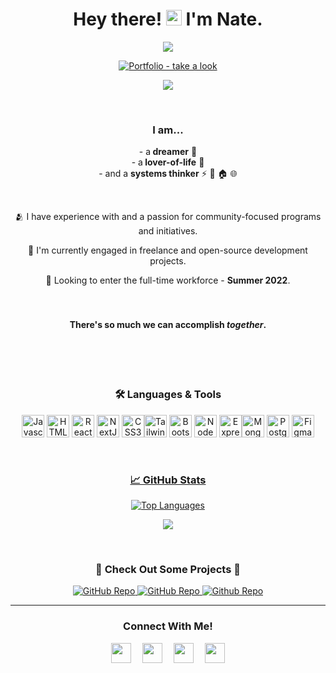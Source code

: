  <h1 align="center"> <b>Hey there! <img src="https://raw.githubusercontent.com/iampavangandhi/iampavangandhi/master/gifs/Hi.gif" width="25px"> I'm Nate.</b> </h1> 

<p align="center">
  <img src="https://readme-typing-svg.herokuapp.com?font=Source+Sans+Pro&color=61dbfb&size=22&duration=6250&center=true&width=450&lines=Software+Engineer++%7C+%F0%9F%93%8DATX" >
</p>



<p align="center">
  <a href="https://www.nathanfolkman.me" target="_blank"><img src="https://img.shields.io/badge/Portfolio_-take_a_look-80BD9E" alt="Portfolio  - take a look"></a>
</p>



<p align="center">
  <img src="https://user-images.githubusercontent.com/98185555/168246849-ba9be9a3-4e35-429b-9403-13eebbdfb156.gif">
</p>

<br>

<h3 align ="center"><strong>I am...</strong> </h3>
    <p align="center">- a<b> dreamer</b> 🌄
    <br>- a<b> lover-of-life</b> 🌱
    <br>- and a <b>systems thinker</b>
⚡
🚏
🏠
🌐</p>


<br> <p align="center">🫂 I have experience with and a passion for community-focused programs and initiatives.</p>

<p align="center">🔭 I'm currently engaged in freelance and open-source development projects.</p>

<p align="center">🚀 Looking to enter the full-time workforce - <b>Summer 2022</b>.</p>


<h4 align="center"><br><br><b>There's <b>so</b> much we can accomplish <em>together</em>.</b> </h4> <br>


<br>
<br>

<h3 align="center"><b>🛠️  Languages & Tools</b> </h3>

<p align="center">
<a href="https://developer.mozilla.org/en-US/docs/Web/JavaScript" target="_blank" rel="noreferrer"><img src="https://raw.githubusercontent.com/danielcranney/readme-generator/main/public/icons/skills/javascript-colored.svg" width="36" height="36" alt="Javascript" /></a>
<a href="https://developer.mozilla.org/en-US/docs/Glossary/HTML5" target="_blank" rel="noreferrer"><img src="https://raw.githubusercontent.com/danielcranney/readme-generator/main/public/icons/skills/html5-colored.svg" width="36" height="36" alt="HTML5" /></a>
<a href="https://reactjs.org/" target="_blank" rel="noreferrer"><img src="https://raw.githubusercontent.com/danielcranney/readme-generator/main/public/icons/skills/react-colored.svg" width="36" height="36" alt="React" /></a> <a href="https://nextjs.org/docs" target="_blank" rel="noreferrer"><img src="https://raw.githubusercontent.com/danielcranney/readme-generator/main/public/icons/skills/nextjs-colored.svg" width="36" height="36" alt="NextJs" /></a>
<a href="https://www.w3.org/TR/CSS/#css" target="_blank" rel="noreferrer"><img src="https://raw.githubusercontent.com/danielcranney/readme-generator/main/public/icons/skills/css3-colored.svg" width="36" height="36" alt="CSS3" /></a><a href="https://tailwindcss.com/" target="_blank" rel="noreferrer"><img src="https://raw.githubusercontent.com/danielcranney/readme-generator/main/public/icons/skills/tailwindcss-colored.svg" width="36" height="36" alt="TailwindCSS" /></a>
<a href="https://getbootstrap.com/" target="_blank" rel="noreferrer"><img src="https://raw.githubusercontent.com/danielcranney/readme-generator/main/public/icons/skills/bootstrap-colored.svg" width="36" height="36" alt="Bootstrap" /></a>
<a href="https://nodejs.org/en/" target="_blank" rel="noreferrer"><img src="https://raw.githubusercontent.com/danielcranney/readme-generator/main/public/icons/skills/nodejs-colored.svg" width="36" height="36" alt="NodeJS" /></a>
<a href="https://expressjs.com/" target="_blank" rel="noreferrer"><img src="https://raw.githubusercontent.com/danielcranney/readme-generator/main/public/icons/skills/express-colored.svg" width="36" height="36" alt="Express" /></a><a href="https://www.mongodb.com/" target="_blank" rel="noreferrer"><img src="https://raw.githubusercontent.com/danielcranney/readme-generator/main/public/icons/skills/mongodb-colored.svg" width="36" height="36" alt="MongoDB" /></a>
<a href="https://www.postgresql.org/" target="_blank" rel="noreferrer"><img src="https://raw.githubusercontent.com/danielcranney/readme-generator/main/public/icons/skills/postgresql-colored.svg" width="36" height="36" alt="PostgreSQL" /></a>
<a href="https://www.figma.com/" target="_blank" rel="noreferrer"><img src="https://raw.githubusercontent.com/danielcranney/readme-generator/main/public/icons/skills/figma-colored.svg" width="36" height="36" alt="Figma" />
</p>

<br>

<h3 align="center"><b>📈 GitHub Stats</b></h3>


<p align="center">
  <a href="https://github.com/nfolkman"><img src="https://github-readme-stats.vercel.app/api/top-langs/?username=nfolkman&&layout=compact&bg_color=000000&text_color=a2aab8&hide_border=true&title_color=61dbfb" alt="Top Languages" /></a>
</p>
<p align="center"><a href="http://www.github.com/nfolkman"><img src="https://github-readme-streak-stats.herokuapp.com/?user=nfolkman&stroke=a2aab8&background=000000&ring=61dbfb&fire=61dbfb&currStreakNum=61dbfb&currStreakLabel=61dbfb&sideNums=61dbfb&sideLabels=a2aab8&dates=a2aab8&hide_border=true" /></a></p>
<br>

<h3 align="center">🚧 Check Out Some Projects 🚧</h3>

<div align="center">
  <p>
    <a href="https://github.com/nfolkman/Climate-Hub">
      <img src="https://github-readme-stats.vercel.app/api/pin/?username=nfolkman&repo=Climate-Hub&bg_color=000000&text_color=a2aab8&hide_border=true&title_color=61dbfb" alt="GitHub Repo" />
    </a>
    <a href="https://github.com/nfolkman/Homebase">
     <img src="https://github-readme-stats.vercel.app/api/pin/?username=nfolkman&repo=Homebase&bg_color=000000&text_color=a2aab8&hide_border=true&title_color=61dbfb" alt="GitHub Repo" />
    </a>
    <a href="https://github.com/nfolkman/Task-Manager-App">
     <img src="https://github-readme-stats.vercel.app/api/pin/?username=nfolkman&repo=Task-Manager-App&bg_color=000000&text_color=a2aab8&hide_border=true&title_color=61dbfb" alt="Github Repo" />
    </a>
  </p>
</div>

---

 <h3 align="center">Connect With Me! </h3>
 <p align="center"><a href="https://discord.com/users/NateF#7772" target="_blank" rel="noreferrer"><img src="https://raw.githubusercontent.com/danielcranney/readme-generator/main/public/icons/socials/discord.svg" width="32" height="32" /></a>  &ensp;&ensp;<a href="https://www.linkedin.com/in/nathan-folkman" target="_blank" rel="noreferrer"><img src="https://raw.githubusercontent.com/danielcranney/readme-generator/main/public/icons/socials/linkedin.svg" width="32" height="32" /></a> &ensp;&ensp;<a href="https://www.polywork.com/folkman" target="_blank" rel="noreferrer"><img src="https://raw.githubusercontent.com/danielcranney/readme-generator/main/public/icons/socials/polywork.svg" width="32" height="32" /></a> &ensp;&ensp;<a href="https://www.twitter.com/NathanFolkman" target="_blank" rel="noreferrer"><img src="https://raw.githubusercontent.com/danielcranney/readme-generator/main/public/icons/socials/twitter.svg" width="32" height="32" /></a></p> </p> 

